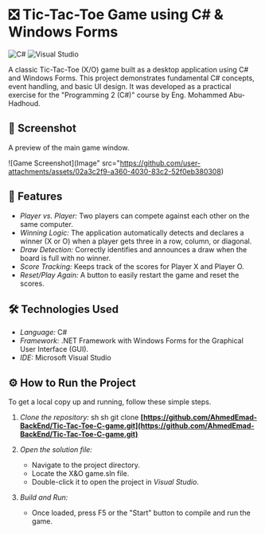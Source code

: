 # ❎ Tic-Tac-Toe Game using C# & Windows Forms

![C#](https://img.shields.io/badge/C%23-239120?style=for-the-badge&logo=c-sharp&logoColor=white)
![Visual Studio](https://img.shields.io/badge/Visual%20Studio-5C2D91?style=for-the-badge&logo=visual%20studio&logoColor=white)

A classic Tic-Tac-Toe (X/O) game built as a desktop application using C# and Windows Forms. This project demonstrates fundamental C# concepts, event handling, and basic UI design. It was developed as a practical exercise for the "Programming 2 (C#)" course by Eng. Mohammed Abu-Hadhoud.

## 📸 Screenshot

A preview of the main game window.

![Game Screenshot](Image" src="https://github.com/user-attachments/assets/02a3c2f9-a360-4030-83c2-52f0eb380308)

## 🚀 Features

* *Player vs. Player:* Two players can compete against each other on the same computer.
* *Winning Logic:* The application automatically detects and declares a winner (X or O) when a player gets three in a row, column, or diagonal.
* *Draw Detection:* Correctly identifies and announces a draw when the board is full with no winner.
* *Score Tracking:* Keeps track of the scores for Player X and Player O.
* *Reset/Play Again:* A button to easily restart the game and reset the scores.

## 🛠 Technologies Used

* *Language:* C#
* *Framework:* .NET Framework with Windows Forms for the Graphical User Interface (GUI).
* *IDE:* Microsoft Visual Studio

## ⚙ How to Run the Project

To get a local copy up and running, follow these simple steps.

1.  *Clone the repository:*
    sh
   sh git clone **[https://github.com/AhmedEmad-BackEnd/Tic-Tac-Toe-C-game.git](https://github.com/AhmedEmad-BackEnd/Tic-Tac-Toe-C-game.git)**
    
2.  *Open the solution file:*
    * Navigate to the project directory.
    * Locate the X&O game.sln file.
    * Double-click it to open the project in *Visual Studio*.
3.  *Build and Run:*
    * Once loaded, press F5 or the "Start" button to compile and run the game.
